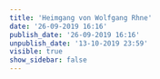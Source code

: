 ```yaml
---
title: 'Heimgang von Wolfgang Rhne'
date: '26-09-2019 16:16'
publish_date: '26-09-2019 16:16'
unpublish_date: '13-10-2019 23:59'
visible: true
show_sidebar: false
---
```


